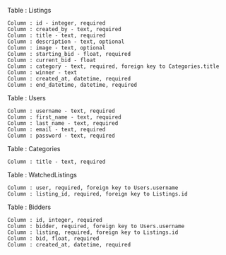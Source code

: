 Table : Listings

    Column : id - integer, required
    Column : created_by - text, required
    Column : title - text, required
    Column : description - text, optional
    Column : image - text, optional
    Column : starting_bid - float, required
    Column : current_bid - float
    Column : category - text, required, foreign key to Categories.title
    Column : winner - text
    Column : created_at, datetime, required
    Column : end_datetime, datetime, required

Table : Users

    Column : username - text, required
    Column : first_name - text, required
    Column : last_name - text, required
    Column : email - text, required
    Column : password - text, required

Table : Categories

    Column : title - text, required

Table : WatchedListings

    Column : user, required, foreign key to Users.username
    Column : listing_id, required, foreign key to Listings.id

Table : Bidders

    Column : id, integer, required
    Column : bidder, required, foreign key to Users.username
    Column : listing, required, foreign key to Listings.id
    Column : bid, float, required
    Column : created_at, datetime, required
